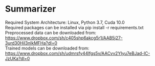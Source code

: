 # Summarizer
Required System Architecture: Linux, Python 3.7, Cuda 10.0 <br />
Required packages can be installed via pip install -r requirements.txt <br />
Preprocessed data can be downloaded from: https://www.dropbox.com/sh/c405shp6akcg5r1/AAB5j27-3urd30HiI3nIkMFHa?dl=0 <br />
Trained models can be downloaded from: https://www.dropbox.com/sh/udmrsfy44lfgs5v/AACvv2YIyu7eBJad-lC-JzUKa?dl=0 <br />
